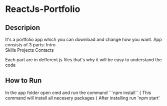 # ReactJs-Portfolio
## Descripion

  It's a portfolio app which you can download and change how you want. App consists of 3 parts: 
  Intro  
  Skills 
  Projects
  Contacts
 
 Each part are in defferent js files that's why it will be easy to understand the code
 
## How to Run

  In the app folder open cmd and run the command ```npm install``  ( This command will install all necesery packages )
  After installing run 'npm start'
